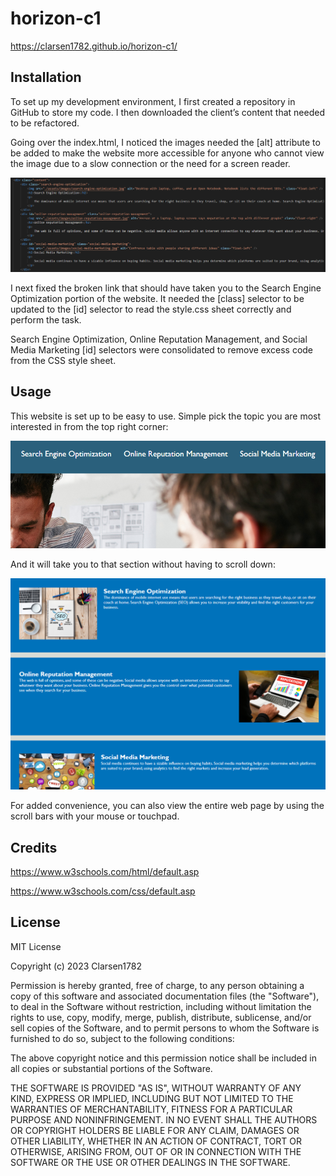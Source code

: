 # horizon-c1

https://clarsen1782.github.io/horizon-c1/

## Installation

To set up my development environment, I first created a repository in GitHub to store my code. I then downloaded the client’s content that needed to be refactored. 

Going over the index.html, I noticed the images needed the [alt] attribute to be added to make the website more accessible for anyone who cannot view the image due to a slow connection or the need for a screen reader.


![Added alt code](/assets/images/Screenshot%202023-09-21%202023%20alt%20added%20code.png)



I next fixed the broken link that should have taken you to the Search Engine Optimization portion of the website. It needed the [class] selector to be updated to the [id] selector to read the style.css sheet correctly and perform the task.

Search Engine Optimization, Online Reputation Management, and Social Media Marketing [id] selectors were consolidated to remove excess code from the CSS style sheet. 

## Usage 

This website is set up to be easy to use. Simple pick the topic you are most interested in from the top right corner:

![Header Links](/assets/images/Screenshot%20headers.png)



And it will take you to that section without having to scroll down:

![Connected Content](/assets/images/Screenshot%20slected%20info.png)



For added convenience, you can also view the entire web page by using the scroll bars with your mouse or touchpad.

## Credits

https://www.w3schools.com/html/default.asp 

https://www.w3schools.com/css/default.asp


## License

MIT License

Copyright (c) 2023 Clarsen1782

Permission is hereby granted, free of charge, to any person obtaining a copy
of this software and associated documentation files (the "Software"), to deal
in the Software without restriction, including without limitation the rights
to use, copy, modify, merge, publish, distribute, sublicense, and/or sell
copies of the Software, and to permit persons to whom the Software is
furnished to do so, subject to the following conditions:

The above copyright notice and this permission notice shall be included in all
copies or substantial portions of the Software.

THE SOFTWARE IS PROVIDED "AS IS", WITHOUT WARRANTY OF ANY KIND, EXPRESS OR
IMPLIED, INCLUDING BUT NOT LIMITED TO THE WARRANTIES OF MERCHANTABILITY,
FITNESS FOR A PARTICULAR PURPOSE AND NONINFRINGEMENT. IN NO EVENT SHALL THE
AUTHORS OR COPYRIGHT HOLDERS BE LIABLE FOR ANY CLAIM, DAMAGES OR OTHER
LIABILITY, WHETHER IN AN ACTION OF CONTRACT, TORT OR OTHERWISE, ARISING FROM,
OUT OF OR IN CONNECTION WITH THE SOFTWARE OR THE USE OR OTHER DEALINGS IN THE
SOFTWARE.

